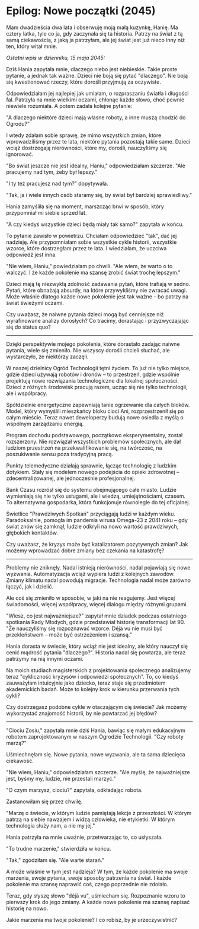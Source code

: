 # Epilog: Nowe początki (2045)

Mam dwadzieścia dwa lata i obserwuję moją małą kuzynkę, Hanię. Ma cztery latka, tyle co ja, gdy zaczynała się ta historia. Patrzy na świat z tą samą ciekawością, z jaką ja patrzyłam, ale jej świat jest już nieco inny niż ten, który witał mnie.

*Ostatni wpis w dzienniku, 15 maja 2045:*

Dziś Hania zapytała mnie, dlaczego niebo jest niebieskie. Takie proste pytanie, a jednak tak ważne. Dzieci nie boją się pytać "dlaczego". Nie boją się kwestionować rzeczy, które dorośli przyjmują za oczywiste.

Odpowiedziałam jej najlepiej jak umiałam, o rozpraszaniu światła i długości fal. Patrzyła na mnie wielkimi oczami, chłonąc każde słowo, choć pewnie niewiele rozumiała. A potem zadała kolejne pytanie:

"A dlaczego niektóre dzieci mają własne roboty, a inne muszą chodzić do Ogrodu?"

I wtedy zdałam sobie sprawę, że mimo wszystkich zmian, które wprowadziliśmy przez te lata, niektóre pytania pozostają takie same. Dzieci wciąż dostrzegają nierówności, które my, dorośli, nauczyliśmy się ignorować.

"Bo świat jeszcze nie jest idealny, Haniu," odpowiedziałam szczerze. "Ale pracujemy nad tym, żeby był lepszy."

"I ty też pracujesz nad tym?" dopytywała.

"Tak, ja i wiele innych osób staramy się, by świat był bardziej sprawiedliwy."

Hania zamyśliła się na moment, marszcząc brwi w sposób, który przypomniał mi siebie sprzed lat.

"A czy kiedyś wszystkie dzieci będą miały tak samo?" zapytała w końcu.

To pytanie zawisło w powietrzu. Chciałam odpowiedzieć "tak", dać jej nadzieję. Ale przypomniałam sobie wszystkie cykle historii, wszystkie wzorce, które dostrzegłam przez te lata. I wiedziałam, że uczciwa odpowiedź jest inna.

"Nie wiem, Haniu," powiedziałam po chwili. "Ale wiem, że warto o to walczyć. I że każde pokolenie ma szansę zrobić świat trochę lepszym."

Dzieci mają tę niezwykłą zdolność zadawania pytań, które trafiają w sedno. Pytań, które obnażają absurdy, na które przywykliśmy nie zwracać uwagi. Może właśnie dlatego każde nowe pokolenie jest tak ważne – bo patrzy na świat świeżymi oczami.

Czy uważasz, że naiwne pytania dzieci mogą być cenniejsze niż wyrafinowane analizy dorosłych? Co tracimy, dorastając i przyzwyczajając się do status quo?

---

Dzięki perspektywie mojego pokolenia, które dorastało zadając naiwne pytania, wiele się zmieniło. Nie wszyscy dorośli chcieli słuchać, ale wystarczyło, że niektórzy zaczęli.

W naszej dzielnicy Ogród Technologii tętni życiem. To już nie tylko miejsce, gdzie dzieci używają robotów i dronów – to przestrzeń, gdzie wspólnie projektują nowe rozwiązania technologiczne dla lokalnej społeczności. Dzieci z różnych środowisk pracują razem, ucząc się nie tylko technologii, ale i współpracy.

Spółdzielnie energetyczne zapewniają tanie ogrzewanie dla całych bloków. Model, który wymyślili mieszkańcy bloku cioci Ani, rozprzestrzenił się po całym mieście. Teraz nawet deweloperzy budują nowe osiedla z myślą o wspólnym zarządzaniu energią.

Program dochodu podstawowego, początkowo eksperymentalny, został rozszerzony. Nie rozwiązał wszystkich problemów społecznych, ale dał ludziom przestrzeń na przekwalifikowanie się, na twórczość, na poszukiwanie sensu poza tradycyjną pracą.

Punkty telemedyczne działają sprawnie, łącząc technologię z ludzkim dotykiem. Stały się modelem nowego podejścia do opieki zdrowotnej – zdecentralizowanej, ale jednocześnie profesjonalnej.

Bank Czasu rozrósł się do systemu obejmującego całe miasto. Ludzie wymieniają się nie tylko usługami, ale i wiedzą, umiejętnościami, czasem. To alternatywna gospodarka, która funkcjonuje równolegle do tej oficjalnej.

Świetlice "Prawdziwych Spotkań" przyciągają ludzi w każdym wieku. Paradoksalnie, pomogła im pandemia wirusa Omega-23 z 2041 roku – gdy świat znów się zamknął, ludzie odkryli na nowo wartość prawdziwych, głębokich kontaktów.

Czy uważasz, że kryzys może być katalizatorem pozytywnych zmian? Jak możemy wprowadzać dobre zmiany bez czekania na katastrofę?

---

Problemy nie zniknęły. Nadal istnieją nierówności, nadal pojawiają się nowe wyzwania. Automatyzacja wciąż wypiera ludzi z kolejnych zawodów. Zmiany klimatu nadal powodują migracje. Technologia nadal może zarówno łączyć, jak i dzielić.

Ale coś się zmieniło w sposobie, w jaki na nie reagujemy. Jest więcej świadomości, więcej współpracy, więcej dialogu między różnymi grupami.

"Wiesz, co jest najważniejsze?" zapytał mnie dziadek podczas ostatniego spotkania Rady Młodych, gdzie przedstawiał historię transformacji lat 90. "Że nauczyliśmy się rozpoznawać wzorce. Déjà vu nie musi być przekleństwem – może być ostrzeżeniem i szansą."

Hania dorasta w świecie, który wciąż nie jest idealny, ale który nauczył się cenić mądrość pytania "dlaczego?". Historia nadal się powtarza, ale teraz patrzymy na nią innymi oczami.

Na moich studiach magisterskich z projektowania społecznego analizujemy teraz "cykliczność kryzysów i odpowiedzi społecznych". To, co kiedyś zauważyłam intuicyjnie jako dziecko, teraz staje się przedmiotem akademickich badań. Może to kolejny krok w kierunku przerwania tych cykli?

Czy dostrzegasz podobne cykle w otaczającym cię świecie? Jak możemy wykorzystać znajomość historii, by nie powtarzać jej błędów?

---

"Ciociu Zosiu," zapytała mnie dziś Hania, bawiąc się małym edukacyjnym robotem zaprojektowanym w naszym Ogrodzie Technologii. "Czy roboty marzą?"

Uśmiechnęłam się. Nowe pytania, nowe wyzwania, ale ta sama dziecięca ciekawość.

"Nie wiem, Haniu," odpowiedziałam szczerze. "Ale myślę, że najważniejsze jest, byśmy my, ludzie, nie przestali marzyć."

"O czym marzysz, ciociu?" zapytała, odkładając robota.

Zastanowiłam się przez chwilę.

"Marzę o świecie, w którym ludzie pamiętają lekcje z przeszłości. W którym patrzą na siebie nawzajem i widzą człowieka, nie etykietki. W którym technologia służy nam, a nie my jej."

Hania patrzyła na mnie uważnie, przetwarzając to, co usłyszała.

"To trudne marzenie," stwierdziła w końcu.

"Tak," zgodziłam się. "Ale warte starań."

A może właśnie w tym jest nadzieja? W tym, że każde pokolenie ma swoje marzenia, swoje pytania, swoje sposoby patrzenia na świat. I każde pokolenie ma szansę naprawić coś, czego poprzednie nie zdołało.

Teraz, gdy słyszę słowo "déjà vu", uśmiecham się. Rozpoznanie wzoru to pierwszy krok do jego zmiany. A każde nowe pokolenie ma szansę napisać historię na nowo.

Jakie marzenia ma twoje pokolenie? I co robisz, by je urzeczywistnić?